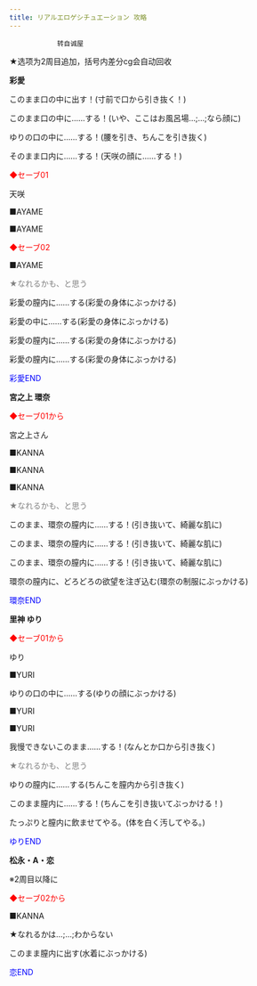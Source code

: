 ```yaml
---
title: リアルエロゲシチュエーション 攻略
---
```


                转自诚屋



★选项为2周目追加，括号内差分cg会自动回收



<strong>彩愛</strong>

このまま口の中に出す！(寸前で口から引き抜く！)

このまま口の中に……する！(いや、ここはお風呂場…;…;なら顔に)

ゆりの口の中に……する！(腰を引き、ちんこを引き抜く)

そのまま口内に……する！(天咲の顔に……する！)

<span style="color:#FF0000;">◆セーブ01</span>

天咲

■AYAME

■AYAME

<span style="color:#FF0000;">◆セーブ02</span>

■AYAME

<span style="color:#808080;">★なれるかも、と思う</span>

彩愛の膣内に……する(彩愛の身体にぶっかける)

彩愛の中に……する(彩愛の身体にぶっかける)

彩愛の膣内に……する(彩愛の身体にぶっかける)

彩愛の膣内に……する(彩愛の身体にぶっかける)

<span style="color:#0000FF;">彩愛END</span>



<strong>宮之上 環奈</strong>

<span style="color:#FF0000;">◆セーブ01から</span>

宮之上さん

■KANNA

■KANNA

■KANNA

<span style="color:#808080;">★なれるかも、と思う</span>

このまま、環奈の膣内に……する！(引き抜いて、綺麗な肌に)

このまま、環奈の膣内に……する！(引き抜いて、綺麗な肌に)

このまま、環奈の膣内に……する！(引き抜いて、綺麗な肌に)

環奈の膣内に、どろどろの欲望を注ぎ込む(環奈の制服にぶっかける)

<span style="color:#0000FF;">環奈END</span>



<strong>里神 ゆり</strong>

<span style="color:#FF0000;">◆セーブ01から</span>

ゆり

■YURI

ゆりの口の中に……する(ゆりの顔にぶっかける)

■YURI

■YURI

我慢できないこのまま……する！(なんとか口から引き抜く)

<span style="color:#808080;">★なれるかも、と思う</span>

ゆりの膣内に……する(ちんこを膣内から引き抜く)

このまま膣内に……する！(ちんこを引き抜いてぶっかける！)

たっぷりと膣内に飲ませてやる。(体を白く汚してやる。)

<span style="color:#0000FF;">ゆりEND</span>



<strong>松永・A・恋</strong>

※2周目以降に

<span style="color:#FF0000;">◆セーブ02から</span>

■KANNA

★なれるかは…;…;わからない

このまま膣内に出す(水着にぶっかける)

<span style="color:#0000FF;">恋END</span>


              
